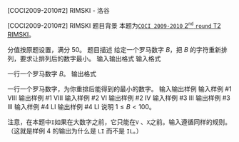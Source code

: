 



[COCI2009-2010#2] RIMSKI - 洛谷














[COCI2009-2010#2] RIMSKI
题目背景
本题为[$\texttt{COCI 2009-2010}\ 2^\texttt{nd}\ \texttt{round}\ \text{T2 RIMSKI}$](https://hsin.hr/coci/archive/2009_2010/contest2_tasks.pdf)。

分值按原题设置，满分 $50$。
题目描述
给定一个罗马数字 $B$，把 $B$ 的字符重新排列，要求让排列后的数字最小。
输入输出格式
输入格式

一行一个罗马数字 $B$。
输出格式

一行一个罗马数字，为你重排后能得到的最小的数字。
输入输出样例
输入样例 #1
VIII
输出样例 #1
VIII
输入样例 #2
VI
输出样例 #2
IV
输入样例 #3
III
输出样例 #3
III
输入样例 #4
LI
输出样例 #4
LI
说明
$1\leq B< 100$。

注意，在本题中`I`如果在大数字之前，它只能在`V` 、`X`之前。输入遵循同样的规则。（这就是样例 $4$ 的输出为什么是 `LI` 而不是 `IL`。）






